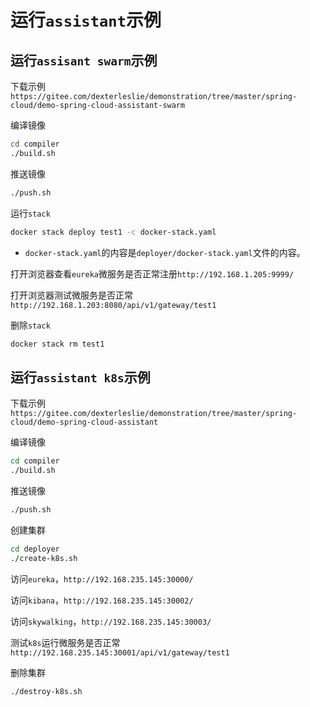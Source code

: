 # 运行`assistant`示例



## 运行`assisant swarm`示例

下载示例`https://gitee.com/dexterleslie/demonstration/tree/master/spring-cloud/demo-spring-cloud-assistant-swarm`

编译镜像

```bash
cd compiler
./build.sh
```

推送镜像

```bash
./push.sh
```

运行`stack`

```sh
docker stack deploy test1 -c docker-stack.yaml
```

- `docker-stack.yaml`的内容是`deployer/docker-stack.yaml`文件的内容。

打开浏览器查看`eureka`微服务是否正常注册`http://192.168.1.205:9999/`

打开浏览器测试微服务是否正常`http://192.168.1.203:8080/api/v1/gateway/test1`

删除`stack`

```bash
docker stack rm test1
```



## 运行`assistant k8s`示例

下载示例`https://gitee.com/dexterleslie/demonstration/tree/master/spring-cloud/demo-spring-cloud-assistant`

编译镜像

```bash
cd compiler
./build.sh
```

推送镜像

```bash
./push.sh
```

创建集群

```bash
cd deployer
./create-k8s.sh
```

访问`eureka`，`http://192.168.235.145:30000/`

访问`kibana`，`http://192.168.235.145:30002/`

访问`skywalking`，`http://192.168.235.145:30003/`

测试`k8s`运行微服务是否正常`http://192.168.235.145:30001/api/v1/gateway/test1`

删除集群

```bash
./destroy-k8s.sh
```